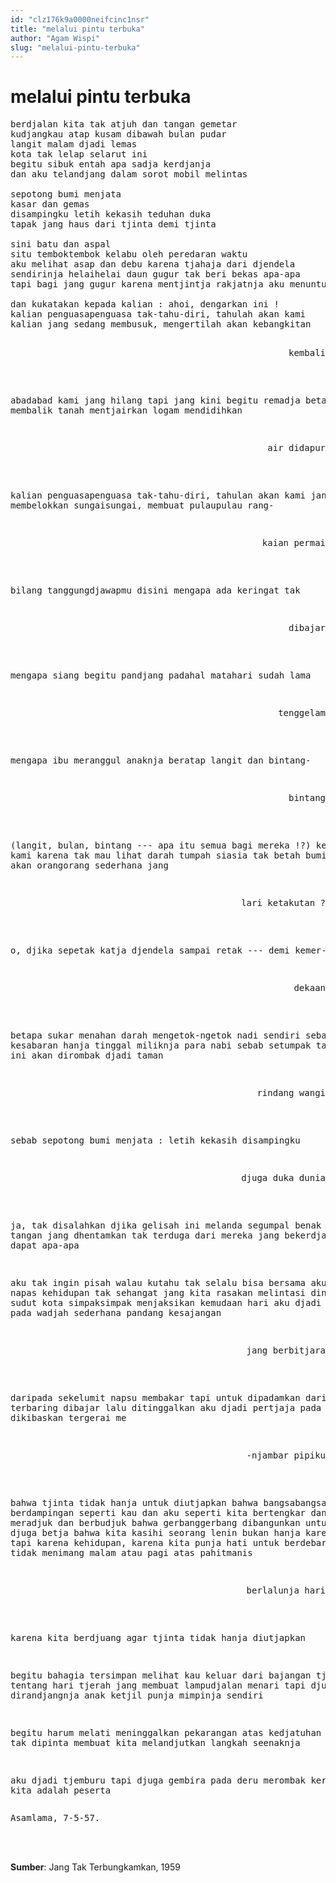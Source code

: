 ```yaml
---
id: "clz176k9a0000neifcinc1nsr"
title: "melalui pintu terbuka"
author: "Agam Wispi"
slug: "melalui-pintu-terbuka"
---
```


# melalui pintu terbuka

<pre>
berdjalan kita tak atjuh dan tangan gemetar
kudjangkau atap kusam dibawah bulan pudar
langit malam djadi lemas
kota tak lelap selarut ini
begitu sibuk entah apa sadja kerdjanja
dan aku telandjang dalam sorot mobil melintas

sepotong bumi menjata
kasar dan gemas
disampingku letih kekasih teduhan duka
tapak jang haus dari tjinta demi tjinta

sini batu dan aspal
situ temboktembok kelabu oleh peredaran waktu
aku melihat asap dan debu karena tjahaja dari djendela
sendirinja helaihelai daun gugur tak beri bekas apa-apa
tapi bagi jang gugur karena mentjintja rakjatnja aku menuntut

dan kukatakan kepada kalian : ahoi, dengarkan ini !
kalian penguasapenguasa tak-tahu-diri, tahulah akan kami
kalian jang sedang membusuk, mengertilah akan kebangkitan

<pre align="right">
kembali
</pre>
abadabad kami jang hilang tapi jang kini begitu remadja
betapa kasih membalik tanah mentjairkan logam mendidihkan
<pre align="right">
air didapur
</pre>
kalian penguasapenguasa tak-tahu-diri, tahulan akan kami
jang membelokkan sungaisungai, membuat pulaupulau rang-
<pre align="right">
kaian permai
</pre>
bilang tanggungdjawapmu disini mengapa ada keringat tak
<pre align="right">
dibajar
</pre>
mengapa siang begitu pandjang padahal matahari sudah lama
<pre align="right">
tenggelam
</pre>
mengapa ibu meranggul anaknja beratap langit dan bintang-
<pre align="right">
bintang
</pre>
(langit, bulan, bintang --- apa itu semua bagi mereka !?)
ketjutkah kami karena tak mau lihat darah tumpah siasia
tak betah bumi ditanduskan akan orangorang sederhana jang
<pre align="right">
lari ketakutan ?
</pre>
o, djika sepetak katja djendela sampai retak --- demi kemer-
<pre align="right">
dekaan
</pre>
betapa sukar menahan darah mengetok-ngetok nadi sendiri
sebab kesabaran hanja tinggal miliknja para nabi
sebab setumpak tanah berdebu ini akan dirombak djadi taman
<pre align="right">
rindang wangi
</pre>
sebab sepotong bumi menjata : letih kekasih disampingku
<pre align="right">
djuga duka dunia
</pre>

ja, tak disalahkan djika gelisah ini melanda
segumpal benak dan tangan jang dhentamkan
tak terduga dari mereka jang bekerdja
tapi tak dapat apa-apa

aku tak ingin pisah
walau kutahu tak selalu bisa bersama
aku tak mau napas kehidupan tak sehangat jang kita rasakan
melintasi dinding tua sudut kota
simpaksimpak menjaksikan kemudaan hari
aku djadi pertjaja pada wadjah sederhana pandang kesajangan
<pre align="right">
jang berbitjara
</pre>
daripada sekelumit napsu membakar tapi untuk dipadamkan
daripada dada terbaring dibajar lalu ditinggalkan
aku djadi pertjaja pada rambut jang dikibaskan tergerai me
<pre align="right">
-njambar pipiku
</pre>
bahwa tjinta tidak hanja untuk diutjapkan
bahwa bangsabangsa berdampingan seperti kau dan aku
seperti kita bertengkar dan berdebat meradjuk dan berbudjuk
bahwa gerbanggerbang dibangunkan untuk mobil djuga betja
bahwa kita kasihi seorang lenin bukan hanja karena pemimpin
tapi karena kehidupan, karena kita punja hati untuk berdebar
karena kita tidak menimang malam atau pagi atas pahitmanis
<pre align="right">
berlalunja hari
</pre>
karena kita berdjuang agar tjinta tidak hanja diutjapkan

begitu bahagia tersimpan melihat kau keluar dari bajangan
tjerita tentang hari tjerah jang membuat lampudjalan menari
tapi djuga : dirandjangnja anak ketjil punja mimpinja sendiri

begitu harum melati meninggalkan pekarangan
atas kedjatuhan hati jang tak dipinta
membuat kita melandjutkan langkah seenaknja

aku djadi tjemburu
tapi djuga gembira
pada deru merombak kerdja
dan kita adalah peserta
</pre>
<pre>
Asamlama, 7-5-57.
</pre>
<br/><br/>

**Sumber**: Jang Tak Terbungkamkan, 1959

